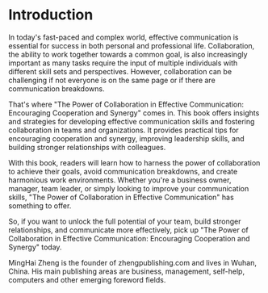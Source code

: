 # Introduction

In today's fast-paced and complex world, effective communication is essential for success in both personal and professional life. Collaboration, the ability to work together towards a common goal, is also increasingly important as many tasks require the input of multiple individuals with different skill sets and perspectives. However, collaboration can be challenging if not everyone is on the same page or if there are communication breakdowns.

That's where "The Power of Collaboration in Effective Communication: Encouraging Cooperation and Synergy" comes in. This book offers insights and strategies for developing effective communication skills and fostering collaboration in teams and organizations. It provides practical tips for encouraging cooperation and synergy, improving leadership skills, and building stronger relationships with colleagues.

With this book, readers will learn how to harness the power of collaboration to achieve their goals, avoid communication breakdowns, and create harmonious work environments. Whether you're a business owner, manager, team leader, or simply looking to improve your communication skills, "The Power of Collaboration in Effective Communication" has something to offer.

So, if you want to unlock the full potential of your team, build stronger relationships, and communicate more effectively, pick up "The Power of Collaboration in Effective Communication: Encouraging Cooperation and Synergy" today.

MingHai Zheng is the founder of zhengpublishing.com and lives in Wuhan, China. His main publishing areas are business, management, self-help, computers and other emerging foreword fields.
